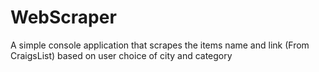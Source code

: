# WebScraper
A simple console application that scrapes the items name and link (From CraigsList) based on user choice of city and category
